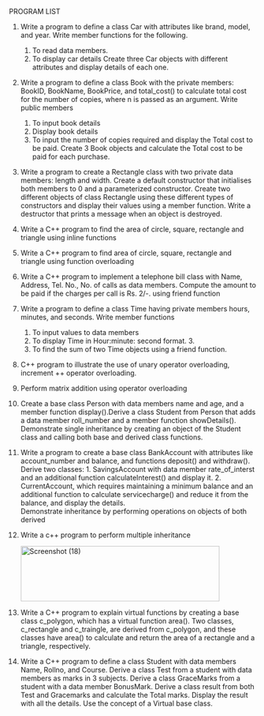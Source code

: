 PROGRAM LIST
1.  Write a program to define a class Car with attributes like brand, model, and year. Write member  functions for the following.  
      1. To read data members. 
      2. To display car details 
Create three Car objects with different attributes and display details of each one.

2. Write a program to define a class Book with the private members: BookID, BookName, BookPrice, and total_cost() to calculate total cost for the number of copies, where n is passed as an argument.  Write public members 
      1. To input book details  
      2. Display book details  
      3. To input the number of copies required and display the Total cost to be paid.
Create 3 Book objects and calculate the Total cost to be paid for each purchase.

3. Write a program to create a Rectangle class with two private data members: length and width.  Create a default constructor that initialises both members to 0 and a parameterized constructor.  Create two different objects of class Rectangle using these different types of constructors and display  their values using a member function. Write a destructor that prints a message when an object is  destroyed.

4.  Write a C++ program to find the area of circle, square, rectangle and triangle using inline functions 

5. Write a C++ program to find area of circle, square, rectangle and triangle using function  overloading

6.  Write a C++ program to implement a telephone bill class with Name, Address, Tel. No., No. of calls  as data members. Compute the amount to be paid if the charges per call is Rs. 2/-. using friend  function

7.  Write a program to define a class Time having private members hours, minutes, and seconds.  Write member functions 
     1. To input values to data members 
     2. To display Time in Hour:minute: second format. 3. 
     3. To find the sum of two Time objects using a friend function.

8.  C++ program to illustrate the use of unary operator overloading, increment ++ operator  overloading.

9.   Perform matrix addition using operator overloading

10.   Create a base class Person with data members name and age, and a member function display().Derive a class Student from Person that adds a data member roll_number and a member function 
showDetails(). Demonstrate single inheritance by creating an object of the Student class and calling  both base and derived class functions. 

11.   Write a program to create a base class BankAccount with attributes like account_number and  balance, and functions deposit() and withdraw(). 
Derive two classes: 
     1. SavingsAccount with data member rate_of_interst and an additional function  calculateInterest() and display it. 
     2. CurrentAccount, which requires maintaining a minimum balance and an additional  function to calculate servicecharge() and reduce it from the balance, and display the details.  
Demonstrate inheritance by performing operations on objects of both derived

12. Write a c++ program to perform multiple inheritance

    <img width="403" height="112" alt="Screenshot (18)" src="https://github.com/user-attachments/assets/220ab4ad-4efc-4b82-a8ac-07dcaec5d805" />

13.  Write a C++ program to explain virtual functions by creating a base class c_polygon, which has a  virtual function area(). Two classes, c_rectangle and c_traingle, are derived from c_polygon, and  these classes have area() to calculate and return the area of a rectangle and a triangle, respectively.

14.  Write a C++ program to define a class Student with data members Name, Rollno, and Course.  Derive a class Test from a student with data members as marks in 3 subjects. Derive a class  GraceMarks from a student with a data member BonusMark. Derive a class result from both Test and Gracemarks and calculate the Total marks. Display the result with all the details. Use the concept of a  Virtual base class.



